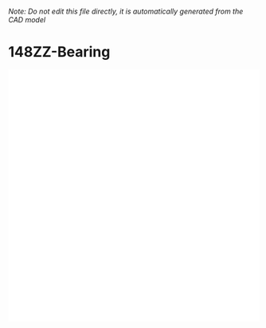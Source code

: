 ###### Note: Do not edit this file directly, it is automatically generated from the CAD model

# 148ZZ-Bearing

![](/project.svg)

